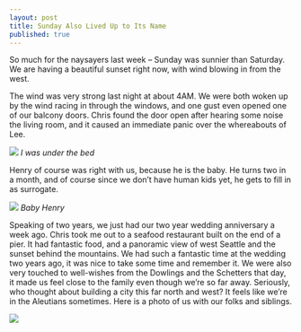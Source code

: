 ```yaml
---
layout: post
title: Sunday Also Lived Up to Its Name
published: true
---
```


So much for the naysayers last week – Sunday was sunnier than Saturday. We are having a beautiful sunset right now, with wind blowing in from the west.

The wind was very strong last night at about 4AM. We were both woken up by the wind racing in through the windows, and one gust even opened one of our balcony doors. Chris found the door open after hearing some noise the living room, and it caused an immediate panic over the whereabouts of Lee.

![](https://s3.amazonaws.com/orcatown/p1000170.jpg)
*I was under the bed*

Henry of course was right with us, because he is the baby. He turns two in a month, and of course since we don’t have human kids yet, he gets to fill in as surrogate.

![](https://s3.amazonaws.com/orcatown/img_0541.jpg)
*Baby Henry*

Speaking of two years, we just had our two year wedding anniversary a week ago. Chris took me out to a seafood restaurant built on the end of a pier. It had fantastic food, and a panoramic view of west Seattle and the sunset behind the mountains. We had such a fantastic time at the wedding two years ago, it was nice to take some time and remember it.  We were also very touched to well-wishes from the Dowlings and the Schetters that day, it made us feel close to the family even though we’re so far away. Seriously, who thought about building a city this far north and west? It feels like we’re in the Aleutians sometimes. Here is a photo of us with our folks and siblings.

![](https://s3.amazonaws.com/orcatown/5700552879.jpg)
